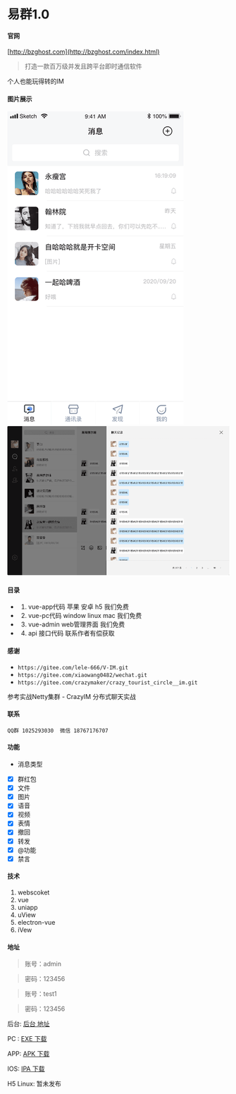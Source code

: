 # 易群1.0

#### 官网
[http://bzghost.com](http://bzghost.com/index.html) 

> 打造一款百万级并发且跨平台即时通信软件

  个人也能玩得转的IM

#### 图片展示

![2](doc/img/2.png)
![9](doc/img/8.png)


#### 目录

- 1.  vue-app代码 苹果 安卓 h5 我们免费
- 2.  vue-pc代码 window linux mac 我们免费
- 3.  vue-admin web管理界面 我们免费
- 4.  api 接口代码 联系作者有偿获取


#### 感谢
- `https://gitee.com/lele-666/V-IM.git` 
- `https://gitee.com/xiaowang0482/wechat.git`
- `https://gitee.com/crazymaker/crazy_tourist_circle__im.git`

参考实战Netty集群 - CrazyIM 分布式聊天实战
#### 联系
`QQ群 1025293030 
微信 18767176707`

#### 功能
- 消息类型
- [x] 群红包 
- [x] 文件
- [x] 图片 
- [x] 语音 
- [x] 视频 
- [x] 表情 
- [x] 撤回 
- [x] 转发 
- [x] @功能
- [x] 禁言

#### 技术
1. webscoket
1. vue
1. uniapp 
1. uView
1. electron-vue
1. iVew

#### 地址

> 账号：admin

> 密码：123456


> 账号：test1

> 密码：123456

后台: [后台 地址](http://120.27.95.106/index.html) 

PC : [EXE 下载](http://120.27.95.106/yiqun_pc_1.0.0.exe)

APP: [APK 下载](http://120.27.95.106/yiqun_android_1.0.0.apk)

IOS: [IPA 下载](http://120.27.95.106/yiqun_ios_1.0.0.ipa)

H5 Linux: 暂未发布 









